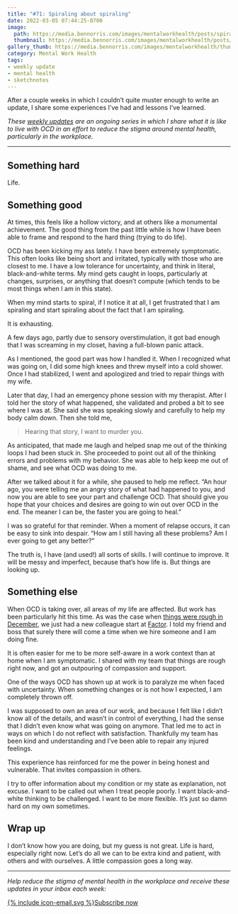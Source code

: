 ```yaml
---
title: "#71: Spiraling about spiraling"
date: 2022-03-05 07:44:25-0700
image: 
  path: https://media.bennorris.com/images/mentalworkhealth/posts/spiraling-about-spiraling.jpg
  thumbnail: https://media.bennorris.com/images/mentalworkhealth/posts/thumbnails/spiraling-about-spiraling.jpg
gallery_thumb: https://media.bennorris.com/images/mentalworkhealth/thumbs/spiraling-about-spiraling.jpg
category: Mental Work Health
tags:
- weekly update
- mental health
- sketchnotes
---
```


After a couple weeks in which I couldn’t quite muster enough to write an update, I share some experiences I’ve had and lessons I’ve learned.

_These [weekly updates](https://bennorris.com/tags/weekly-update/) are an ongoing series in which I share what it is like to live with OCD in an effort to reduce the stigma around mental health, particularly in the workplace._

***


## Something hard

Life.


## Something good

At times, this feels like a hollow victory, and at others like a monumental achievement. The good thing from the past little while is how I have been able to frame and respond to the hard thing (trying to do life).

OCD has been kicking my ass lately. I have been extremely symptomatic. This often looks like being short and irritated, typically with those who are closest to me. I have a low tolerance for uncertainty, and think in literal, black-and-white terms. My mind gets caught in loops, particularly at changes, surprises, or anything that doesn’t compute (which tends to be most things when I am in this state).

When my mind starts to spiral, if I notice it at all, I get frustrated that I am spiraling and start spiraling about the fact that I am spiraling.

It is exhausting.

A few days ago, partly due to sensory overstimulation, it got bad enough that I was screaming in my closet, having a full-blown panic attack.

As I mentioned, the good part was how I handled it. When I recognized what was going on, I did some high knees and threw myself into a cold shower. Once I had stabilized, I went and apologized and tried to repair things with my wife.

Later that day, I had an emergency phone session with my therapist. After I told her the story of what happened, she validated and probed a bit to see where I was at. She said she was speaking slowly and carefully to help my body calm down. Then she told me,

> Hearing that story, I want to murder you.

As anticipated, that made me laugh and helped snap me out of the thinking loops I had been stuck in. She proceeded to point out all of the thinking errors and problems with my behavior. She was able to help keep me out of shame, and see what OCD was doing to me.

After we talked about it for a while, she paused to help me reflect. “An hour ago, you were telling me an angry story of what had happened to you, and now you are able to see your part and challenge OCD. That should give you hope that your choices and desires are going to win out over OCD in the end. The meaner I can be, the faster you are going to heal.”

I was so grateful for that reminder. When a moment of relapse occurs, it can be easy to sink into despair. “How am I still having all these problems? Am I ever going to get any better?”

The truth is, I have (and used!) all sorts of skills. I will continue to improve. It will be messy and imperfect, because that’s how life is. But things are looking up.


## Something else

When OCD is taking over, all areas of my life are affected. But work has been particularly hit this time. As was the case when [things were rough in December](https://bennorris.com/2021/12/10/limping-along), we just had a new colleague start at [Factor](https://factor.xyz). I told my friend and boss that surely there will come a time when we hire someone and I am doing fine.

It is often easier for me to be more self-aware in a work context than at home when I am symptomatic. I shared with my team that things are rough right now, and got an outpouring of compassion and support.

One of the ways OCD has shown up at work is to paralyze me when faced with uncertainty. When something changes or is not how I expected, I am completely thrown off.

I was supposed to own an area of our work, and because I felt like I didn’t know all of the details, and wasn’t in control of everything, I had the sense that I didn’t even know what was going on anymore. That led me to act in ways on which I do not reflect with satisfaction. Thankfully my team has been kind and understanding and I’ve been able to repair any injured feelings.

This experience has reinforced for me the power in being honest and vulnerable. That invites compassion in others.

I try to offer information about my condition or my state as explanation, not excuse. I want to be called out when I treat people poorly. I want black-and-white thinking to be challenged. I want to be more flexible. It’s just so damn hard on my own sometimes.


## Wrap up

I don’t know how you are doing, but my guess is not great. Life is hard, especially right now. Let’s do all we can to be extra kind and patient, with others and with ourselves. A little compassion goes a long way.

***

_Help reduce the stigma of mental health in the workplace and receive these updates in your inbox each week:_

<a href="https://bennorris.com/subscribe/mwh/" class="btn"><span class="icon">{% include icon-email.svg %}</span>Subscribe now</a>
